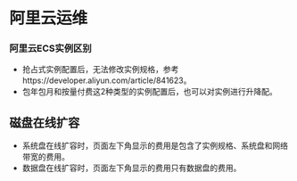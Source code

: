# 阿里云运维

### 阿里云ECS实例区别

* 抢占式实例配置后，无法修改实例规格，参考https://developer.aliyun.com/article/841623。
* 包年包月和按量付费这2种类型的实例配置后，也可以对实例进行升降配。

## 磁盘在线扩容

* 系统盘在线扩容时，页面左下角显示的费用是包含了实例规格、系统盘和网络带宽的费用。
* 数据盘在线扩容时，页面左下角显示的费用只有数据盘的费用。